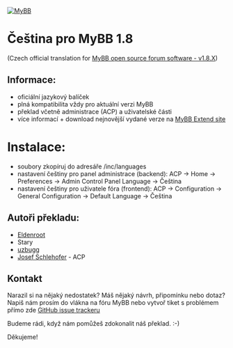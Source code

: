 [![MyBB](https://raw.github.com/mybb/mybb/feature/images/logo.png "MyBB")](https://mybb.com "MyBB")

# Čeština pro MyBB 1.8 
(Czech official translation for [MyBB open source forum software - v1.8.X](https://mybb.com/))

## Informace:
- oficiální jazykový balíček
- plná kompatibilita vždy pro aktuální verzi MyBB
- překlad včetně administrace (ACP) a uživatelské části
- více informací + download nejnovější vydané verze na [MyBB Extend site](https://community.mybb.com/mods.php?action=view&pid=280)

# Instalace:
- soubory zkopíruj do adresáře /inc/languages
- nastavení češtiny pro panel administrace (backend): ACP -> Home -> Preferences -> Admin Control Panel Language -> Čeština
- nastavení češtiny pro uživatele fóra (frontend): ACP -> Configuration -> General Configuration -> Default Language -> Čeština

## Autoři překladu:
- [Eldenroot](https://github.com/Eldenroot)
- Stary
- [uzbugg](https://github.com/uzbugg)
- [Josef Schlehofer](https://github.com/bkpepe) - ACP

## Kontakt
Narazil si na nějaký nedostatek? Máš nějaký návrh, připomínku nebo dotaz? Napiš nám prosím do vlákna na fóru MyBB nebo vytvoř tiket s problémem přímo zde [GitHub issue trackeru](https://github.com/Cu8eeeR/MyBB_CZE-translation-1.8.x/issues)

Budeme rádi, když nám pomůžeš zdokonalit náš překlad. :-)

Děkujeme!
